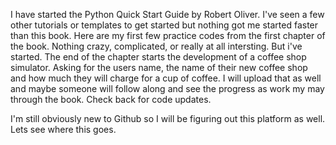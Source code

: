 I have started the Python Quick Start Guide by Robert Oliver. I've seen a few other tutorials or templates to get started but nothing got me started faster than this book.
Here are my first few practice codes from the first chapter of the book. Nothing crazy, complicated, or really at all intersting. But i've started. 
The end of the chapter starts the development of a coffee shop simulator. Asking for the users name, the name of their new coffee shop and how much they will charge for a cup of coffee. 
I will upload that as well and maybe someone will follow along and see the progress as work my may through the book. Check back for code updates. 

I'm still obviously new to Github so I will be figuring out this platform as well. Lets see where this goes.
